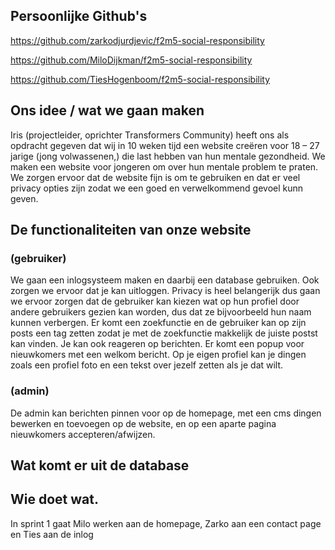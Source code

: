 ## Persoonlijke Github's




https://github.com/zarkodjurdjevic/f2m5-social-responsibility


https://github.com/MiloDijkman/f2m5-social-responsibility


https://github.com/TiesHogenboom/f2m5-social-responsibility


## Ons idee / wat we gaan maken

Iris (projectleider, oprichter Transformers Community) heeft ons als opdracht gegeven dat wij in 10 weken tijd een website creëren voor 18 – 27 jarige (jong volwassenen,) die last hebben van hun mentale gezondheid. We maken een website voor jongeren om over hun mentale problem te praten.
We zorgen ervoor dat de website fijn is om te gebruiken en dat er veel privacy opties zijn zodat we een goed en verwelkommend gevoel kunn geven.

## De functionaliteiten van onze website

### (gebruiker)

We gaan een inlogsysteem maken en daarbij een database gebruiken. Ook zorgen we ervoor dat je kan uitloggen. Privacy is heel belangerijk dus gaan we ervoor zorgen dat de gebruiker kan kiezen wat op hun profiel door andere gebruikers gezien kan worden, dus dat ze bijvoorbeeld hun naam kunnen verbergen. Er komt een zoekfunctie en de gebruiker kan op zijn posts een tag zetten zodat je met de zoekfunctie makkelijk de juiste postst kan vinden. Je kan ook reageren op berichten. Er komt een popup voor nieuwkomers met een welkom bericht. Op je eigen profiel kan je dingen zoals een profiel foto en een tekst over jezelf zetten als je dat wilt.

### (admin)

De admin kan berichten pinnen voor op de homepage, met een cms dingen bewerken en toevoegen op de website, en op een aparte pagina nieuwkomers accepteren/afwijzen.

## Wat komt er uit de database

## Wie doet wat.

In sprint 1 gaat Milo werken aan de homepage, Zarko aan een contact page en Ties aan de inlog




